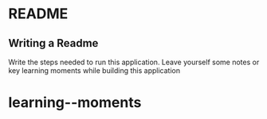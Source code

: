 # README
## Writing a Readme
Write the steps needed to run this application. Leave yourself some notes or key learning moments while building this application

# learning--moments
